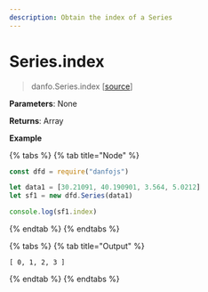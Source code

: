 ```yaml
---
description: Obtain the index of a Series
---
```


# Series.index

> danfo.Series.index     \[[source](https://github.com/opensource9ja/danfojs/blob/master/danfojs/src/core/generic.js#L234)\]

**Parameters**: None

**Returns**: Array

**Example**

{% tabs %}
{% tab title="Node" %}
```javascript
const dfd = require("danfojs")

let data1 = [30.21091, 40.190901, 3.564, 5.0212]
let sf1 = new dfd.Series(data1)

console.log(sf1.index)
```
{% endtab %}
{% endtabs %}

{% tabs %}
{% tab title="Output" %}
```text
[ 0, 1, 2, 3 ]
```
{% endtab %}
{% endtabs %}

